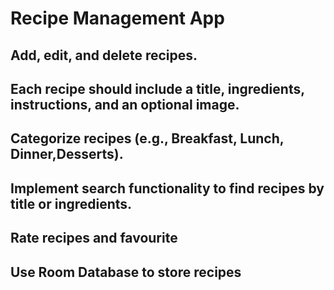 # Recipe Management App
## Add, edit, and delete recipes.
## Each recipe should include a title, ingredients, instructions, and an optional image.
## Categorize recipes (e.g., Breakfast, Lunch, Dinner,Desserts).
## Implement search functionality to find recipes by title or ingredients.
## Rate recipes and favourite
## Use Room Database to store recipes
